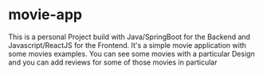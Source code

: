 # movie-app
This is a personal Project build with Java/SpringBoot for the Backend and Javascript/ReactJS for the Frontend. It's a simple movie application with some movies examples. You can see some movies with a particular Design and you can add reviews for some of those movies in particular
